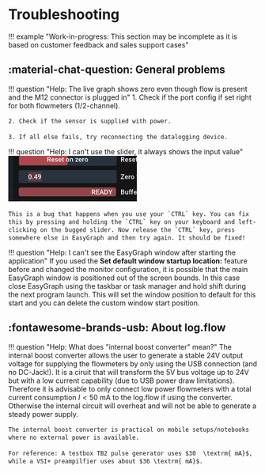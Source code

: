 # Troubleshooting

!!! example "Work-in-progress: This section may be incomplete as it is based on customer feedback and sales support cases"

## :material-chat-question: General problems

!!! question "Help: The live graph shows zero even though flow is present and the M12 connector is plugged in"
    1. Check if the port config if set right for both flowmeters (1/2-channel).

    2. Check if the sensor is supplied with power.

    3. If all else fails, try reconnecting the datalogging device.

!!! question "Help: I can't use the slider, it always shows the input value"
    ![bug](img/bug.png)
    
    This is a bug that happens when you use your `CTRL` key. You can fix this by pressing and holding the `CTRL` key on your keyboard and left-clicking on the bugged slider. Now release the `CTRL` key, press somewhere else in EasyGraph and then try again. It should be fixed!

!!! question "Help: I can't see the EasyGraph window after starting the application"
    If you used the **Set default window startup location:** feature before and changed the monitor configuration, it is possible that the main EasyGraph window is positioned out of the screen bounds. In this case close EasyGraph using the taskbar or task manager and hold shift during the next program launch. This will set the window position to default for this start and you can delete the custom window start position. 

## :fontawesome-brands-usb: About log.flow

!!! question "Help: What does "internal boost converter" mean?"
    The internal boost converter allows the user to generate a stable 24V output voltage for supplying the flowmeters by only using the USB connection (and no DC-Jack!). It is a ciruit that will transform the 5V bus voltage up to 24V but with a low current capability (due to USB power draw limitations). Therefore it is advisable to only connect low power flowmeters with a total current consumption $I<50 \textrm{ mA}$ to the log.flow if using the converter. Otherwise the internal circuit will overheat and will not be able to generate a steady power supply.

    The internal boost converter is practical on mobile setups/notebooks where no external power is available.

    For reference: A testbox TB2 pulse generator uses $30  \textrm{ mA}$, while a VSI+ preampilfier uses about $36 \textrm{ mA}$.
